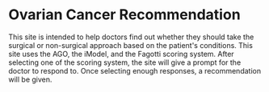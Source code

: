 # Ovarian Cancer Recommendation
This site is intended to help doctors find out whether they should take the surgical or non-surgical approach based on the patient's conditions. This site uses the AGO, the iModel, and the Fagotti scoring system. After selecting one of the scoring system, the site will give a prompt for the doctor to respond to. Once selecting enough responses, a recommendation will be given.